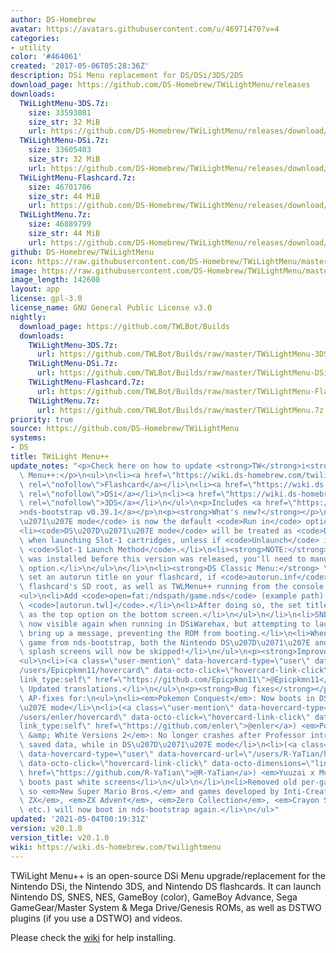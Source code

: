```yaml
---
author: DS-Homebrew
avatar: https://avatars.githubusercontent.com/u/46971470?v=4
categories:
- utility
color: '#464061'
created: '2017-05-06T05:28:36Z'
description: DSi Menu replacement for DS/DSi/3DS/2DS
download_page: https://github.com/DS-Homebrew/TWiLightMenu/releases
downloads:
  TWiLightMenu-3DS.7z:
    size: 33593081
    size_str: 32 MiB
    url: https://github.com/DS-Homebrew/TWiLightMenu/releases/download/v20.1.0/TWiLightMenu-3DS.7z
  TWiLightMenu-DSi.7z:
    size: 33605403
    size_str: 32 MiB
    url: https://github.com/DS-Homebrew/TWiLightMenu/releases/download/v20.1.0/TWiLightMenu-DSi.7z
  TWiLightMenu-Flashcard.7z:
    size: 46701706
    size_str: 44 MiB
    url: https://github.com/DS-Homebrew/TWiLightMenu/releases/download/v20.1.0/TWiLightMenu-Flashcard.7z
  TWiLightMenu.7z:
    size: 46889799
    size_str: 44 MiB
    url: https://github.com/DS-Homebrew/TWiLightMenu/releases/download/v20.1.0/TWiLightMenu.7z
github: DS-Homebrew/TWiLightMenu
icon: https://raw.githubusercontent.com/DS-Homebrew/TWiLightMenu/master/booter/Twilight%2B%2B-animated%20icon-fix.gif
image: https://raw.githubusercontent.com/DS-Homebrew/TWiLightMenu/master/logo.png
image_length: 142608
layout: app
license: gpl-3.0
license_name: GNU General Public License v3.0
nightly:
  download_page: https://github.com/TWLBot/Builds
  downloads:
    TWiLightMenu-3DS.7z:
      url: https://github.com/TWLBot/Builds/raw/master/TWiLightMenu-3DS.7z
    TWiLightMenu-DSi.7z:
      url: https://github.com/TWLBot/Builds/raw/master/TWiLightMenu-DSi.7z
    TWiLightMenu-Flashcard.7z:
      url: https://github.com/TWLBot/Builds/raw/master/TWiLightMenu-Flashcard.7z
    TWiLightMenu.7z:
      url: https://github.com/TWLBot/Builds/raw/master/TWiLightMenu.7z
priority: true
source: https://github.com/DS-Homebrew/TWiLightMenu
systems:
- DS
title: TWiLight Menu++
update_notes: "<p>Check here on how to update <strong>TW</strong>i<strong>L</strong>ight\
  \ Menu++:</p>\n<ul>\n<li><a href=\"https://wiki.ds-homebrew.com/twilightmenu/updating-flashcard.html\"\
  \ rel=\"nofollow\">Flashcard</a></li>\n<li><a href=\"https://wiki.ds-homebrew.com/twilightmenu/updating-dsi.html\"\
  \ rel=\"nofollow\">DSi</a></li>\n<li><a href=\"https://wiki.ds-homebrew.com/twilightmenu/updating-3ds.html\"\
  \ rel=\"nofollow\">3DS</a></li>\n</ul>\n<p>Includes <a href=\"https://github.com/DS-Homebrew/nds-bootstrap/releases/tag/v0.39.1\"\
  >nds-bootstrap v0.39.1</a></p>\n<p><strong>What's new?</strong></p>\n<ul>\n<li><code>DS\u207D\
  \u2071\u207E mode</code> is now the default <code>Run in</code> option!\n<ul>\n\
  <li><code>DS\u207D\u2071\u207E mode</code> will be treated as <code>DS mode</code>\
  \ when launching Slot-1 cartridges, unless if <code>Unlaunch</code> is set as the\
  \ <code>Slot-1 Launch Method</code>.</li>\n<li><strong>NOTE:</strong> If TWLMenu++\
  \ was installed before this version was released, you'll need to manually set the\
  \ option.</li>\n</ul>\n</li>\n<li><strong>DS Classic Menu:</strong> You can now\
  \ set an autorun title on your flashcard, if <code>autorun.inf</code> is on the\
  \ flashcard's SD root, as well as TWLMenu++ running from the console's SD card.\n\
  <ul>\n<li>Add <code>open=fat:/ndspath/game.nds</code> (example path) underneath\
  \ <code>[autorun.twl]</code>.</li>\n<li>After doing so, the set title will be displayed\
  \ as the top option on the bottom screen.</li>\n</ul>\n</li>\n<li>SNES ROMs are\
  \ now visible again when running in DSiWarehax, but attempting to launch one will\
  \ bring up a message, preventing the ROM from booting.</li>\n<li>When exiting a\
  \ game from nds-bootstrap, both the Nintendo DS\u207D\u2071\u207E and TWLMenu++\
  \ splash screens will now be skipped!</li>\n</ul>\n<p><strong>Improvement</strong></p>\n\
  <ul>\n<li>(<a class=\"user-mention\" data-hovercard-type=\"user\" data-hovercard-url=\"\
  /users/Epicpkmn11/hovercard\" data-octo-click=\"hovercard-link-click\" data-octo-dimensions=\"\
  link_type:self\" href=\"https://github.com/Epicpkmn11\">@Epicpkmn11</a> and various)\
  \ Updated translations.</li>\n</ul>\n<p><strong>Bug fixes</strong></p>\n<ul>\n<li>Fixed\
  \ AP-fixes for:\n<ul>\n<li><em>Pokemon Conquest</em>: Now boots in DS\u207D\u2071\
  \u207E mode</li>\n<li>(<a class=\"user-mention\" data-hovercard-type=\"user\" data-hovercard-url=\"\
  /users/enler/hovercard\" data-octo-click=\"hovercard-link-click\" data-octo-dimensions=\"\
  link_type:self\" href=\"https://github.com/enler\">@enler</a>) <em>Pokemon Black\
  \ &amp; White Versions 2</em>: No longer crashes after Professor intro or when loading\
  \ saved data, while in DS\u207D\u2071\u207E mode</li>\n<li>(<a class=\"user-mention\"\
  \ data-hovercard-type=\"user\" data-hovercard-url=\"/users/R-YaTian/hovercard\"\
  \ data-octo-click=\"hovercard-link-click\" data-octo-dimensions=\"link_type:self\"\
  \ href=\"https://github.com/R-YaTian\">@R-YaTian</a>) <em>Yuuzai x Muzai</em>: Now\
  \ boots past white screens</li>\n</ul>\n</li>\n<li>Removed old per-game MPU configurations,\
  \ so <em>New Super Mario Bros.</em> and games developed by Inti-Creates (ex. <em>MegaMan\
  \ ZX</em>, <em>ZX Advent</em>, <em>Zero Collection</em>, <em>Crayon Shin-Chan</em>,\
  \ etc.) will now boot in nds-bootstrap again.</li>\n</ul>"
updated: '2021-05-04T00:19:31Z'
version: v20.1.0
version_title: v20.1.0
wiki: https://wiki.ds-homebrew.com/twilightmenu
---
```

TWiLight Menu++ is an open-source DSi Menu upgrade/replacement for the Nintendo DSi, the Nintendo 3DS, and Nintendo DS flashcards. It can launch Nintendo DS, SNES, NES, GameBoy (color), GameBoy Advance, Sega GameGear/Master System & Mega Drive/Genesis ROMs, as well as DSTWO plugins (if you use a DSTWO) and videos.

Please check the [wiki](https://wiki.ds-homebrew.com/twilightmenu) for help installing.